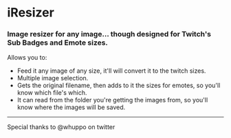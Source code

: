 # iResizer

### Image resizer for any image... though designed for Twitch's Sub Badges and Emote sizes.

Allows you to:

- Feed it any image of any size, it'll will convert it to the twitch sizes.
- Multiple image selection.
- Gets the original filename, then adds to it the sizes for emotes, so you'll know which file's which.
- It can read from the folder you're getting the images from, so you'll know where the images will be saved.

___

Special thanks to @whuppo on twitter
